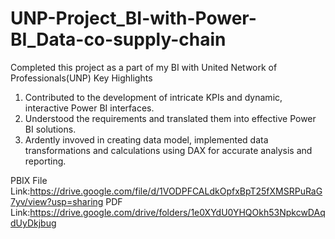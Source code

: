 # UNP-Project_BI-with-Power-BI_Data-co-supply-chain
  Completed this project as a part of my BI with United Network of Professionals(UNP)
  Key Highlights
 1. Contributed to the development of intricate KPIs and dynamic, interactive Power BI interfaces.
 2. Understood the requirements and translated them into effective Power BI solutions.
 3. Ardently invoved in creating data model, implemented data transformations and calculations using DAX for accurate analysis and reporting.

PBIX File Link:https://drive.google.com/file/d/1VODPFCALdkOpfxBpT25fXMSRPuRaG7yv/view?usp=sharing
PDF Link:https://drive.google.com/drive/folders/1e0XYdU0YHQOkh53NpkcwDAqdUyDkjbug





 
 
